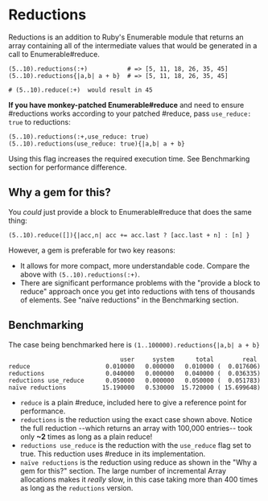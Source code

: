Reductions
==========

Reductions is an addition to Ruby's Enumerable module that returns
an array containing all of the intermediate values that would be
generated in a call to Enumerable#reduce.

    (5..10).reductions(:+)           # => [5, 11, 18, 26, 35, 45]
    (5..10).reductions{|a,b| a + b}  # => [5, 11, 18, 26, 35, 45]

    # (5..10).reduce(:+)  would result in 45

**If you have monkey-patched Enumerable#reduce** and need to
ensure #reductions works according to your patched #reduce, pass
`use_reduce: true` to reductions:

    (5..10).reductions(:+,use_reduce: true)
    (5..10).reductions(use_reduce: true){|a,b| a + b}

Using this flag increases the required execution time. See Benchmarking
section for performance difference.

Why a gem for this?
-------------------

You _could_ just provide a block to Enumerable#reduce that does the same
thing:

    (5..10).reduce([]){|acc,n| acc += acc.last ? [acc.last + n] : [n] }

However, a gem is preferable for two key reasons:

*  It allows for more compact, more understandable code. Compare the above with
   `(5..10).reductions(:+)`.
*  There are significant performance problems with the "provide a block to reduce"
   approach once you get into reductions with tens of thousands of elements. See
   "naïve reductions" in the Benchmarking section.


Benchmarking
------------
The case being benchmarked here is `(1..100000).reductions{|a,b| a + b}`

                                   user     system      total        real
    reduce                     0.010000   0.000000   0.010000 (  0.017606)
    reductions                 0.040000   0.000000   0.040000 (  0.036335)
    reductions use_reduce      0.050000   0.000000   0.050000 (  0.051783)
    naïve reductions          15.190000   0.530000  15.720000 ( 15.699648)

* `reduce` is a plain #reduce, included here to give a reference point for performance.
* `reductions` is the reduction using the exact case shown above.
    Notice the full reduction --which returns an array
    with 100,000 entries-- took only **~2** times as long as a plain reduce!
* `reductions use_reduce` is the reduction with the `use_reduce` flag set to
    true. This reduction uses #reduce in its implementation.
* `naïve reductions` is the reduction using reduce as shown in the "Why a gem for this?"
    section. The large number of incremental Array allocations makes
    it _really_ slow, in this case taking more than 400 times as long
    as the `reductions` version.
